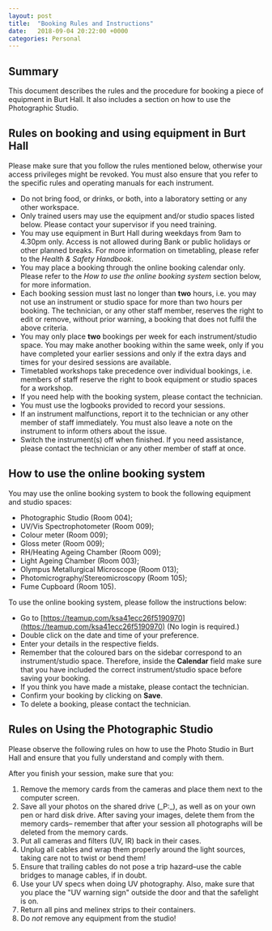 ```yaml
---
layout: post
title:  "Booking Rules and Instructions"
date:   2018-09-04 20:22:00 +0000
categories: Personal
---
```


## Summary

This document describes the rules and the procedure for booking a piece of equipment in Burt Hall. It also includes a section on how to use the Photographic Studio.

## Rules on booking and using equipment in Burt Hall

Please make sure that you follow the rules mentioned below, otherwise your access privileges might be revoked. You must also ensure that you refer to the specific rules and operating manuals for each instrument.

- Do not bring food, or drinks, or both, into a laboratory setting or any other workspace.
- Only trained users may use the equipment and/or studio spaces listed below. Please contact your supervisor if you need training.
- You may use equipment in Burt Hall during weekdays from 9am to 4.30pm only. Access is not allowed during Bank or public holidays or other planned breaks. For more information on timetabling, please refer to the _Health &amp; Safety Handbook_.
- You may place a booking through the online booking calendar only. Please refer to the _How to use the online booking system_ section below, for more information.
- Each booking session must last no longer than **two** hours, i.e. you may not use an instrument or studio space for more than two hours per booking. The technician, or any other staff member, reserves the right to edit or remove, without prior warning, a booking that does not fulfil the above criteria.
- You may only place **two** bookings per week for each instrument/studio space. You may make another booking within the same week, only if you have completed your earlier sessions and only if the extra days and times for your desired sessions are available.
- Timetabled workshops take precedence over individual bookings, i.e. members of staff reserve the right to book equipment or studio spaces for a workshop.
- If you need help with the booking system, please contact the technician.
- You must use the logbooks provided to record your sessions.
- If an instrument malfunctions, report it to the technician or any other member of staff immediately. You must also leave a note on the instrument to inform others about the issue.
- Switch the instrument(s) off when finished. If you need assistance, please contact the technician or any other member of staff at once.

## How to use the online booking system

You may use the online booking system to book the following equipment and studio spaces:

- Photographic Studio (Room 004);
- UV/Vis Spectrophotometer (Room 009);
- Colour meter (Room 009);
- Gloss meter (Room 009);
- RH/Heating Ageing Chamber (Room 009);
- Light Ageing Chamber (Room 003);
- Olympus Metallurgical Microscope (Room 013);
- Photomicrography/Stereomicroscopy (Room 105);
- Fume Cupboard (Room 105).

To use the online booking system, please follow the instructions below:

- Go to [https://teamup.com/ksa41ecc26f5190970](https://teamup.com/ksa41ecc26f5190970) (No login is required.)
- Double click on the date and time of your preference.
- Enter your details in the respective fields.
- Remember that the coloured bars on the sidebar correspond to an instrument/studio space. Therefore, inside the **Calendar** field make sure that you have included the correct instrument/studio space before saving your booking.
- If you think you have made a mistake, please contact the technician.
- Confirm your booking by clicking on **Save**.
- To delete a booking, please contact the technician.

## Rules on Using the Photographic Studio

Please observe the following rules on how to use the Photo Studio in Burt Hall and ensure that you fully understand and comply with them.

After you finish your session, make sure that you:

1. Remove the memory cards from the cameras and place them next to the computer screen.
2. Save all your photos on the shared drive (_P:\_), as well as on your own pen or hard disk drive. After saving your images, delete them from the memory cards– remember that after your session all photographs will be deleted from the memory cards.
3. Put all cameras and filters (UV, IR) back in their cases.
4. Unplug all cables and wrap them properly around the light sources, taking care not to twist or bend them!
5. Ensure that trailing cables do not pose a trip hazard–use the cable bridges to manage cables, if in doubt.
6. Use your UV specs when doing UV photography. Also, make sure that you place the &quot;UV warning sign&quot; outside the door and that the safelight is on.
7. Return all pins and melinex strips to their containers.
8. Do _not_ remove any equipment from the studio!
